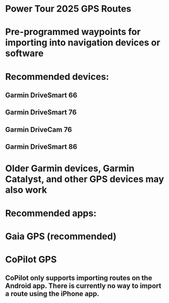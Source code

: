 # Power Tour 2025 GPS Routes
##
# Pre-programmed waypoints for importing into navigation devices or software
##
# Recommended devices:
## Garmin DriveSmart 66
## Garmin DriveSmart 76 
## Garmin DriveCam 76
## Garmin DriveSmart 86
# Older Garmin devices, Garmin Catalyst, and other GPS devices may also work
#
## 
# Recommended apps:
# Gaia GPS (recommended)
# CoPilot GPS
## CoPilot only supports importing routes on the Android app. There is currently no way to import a route using the iPhone app.
